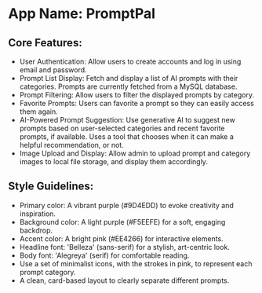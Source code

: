 # **App Name**: PromptPal

## Core Features:

- User Authentication: Allow users to create accounts and log in using email and password.
- Prompt List Display: Fetch and display a list of AI prompts with their categories. Prompts are currently fetched from a MySQL database.
- Prompt Filtering: Allow users to filter the displayed prompts by category.
- Favorite Prompts: Users can favorite a prompt so they can easily access them again.
- AI-Powered Prompt Suggestion: Use generative AI to suggest new prompts based on user-selected categories and recent favorite prompts, if available. Uses a tool that chooses when it can make a helpful recommendation, or not.
- Image Upload and Display: Allow admin to upload prompt and category images to local file storage, and display them accordingly.

## Style Guidelines:

- Primary color: A vibrant purple (#9D4EDD) to evoke creativity and inspiration.
- Background color: A light purple (#F5EEFE) for a soft, engaging backdrop.
- Accent color: A bright pink (#EE4266) for interactive elements.
- Headline font: 'Belleza' (sans-serif) for a stylish, art-centric look.
- Body font: 'Alegreya' (serif) for comfortable reading.
- Use a set of minimalist icons, with the strokes in pink, to represent each prompt category.
- A clean, card-based layout to clearly separate different prompts.